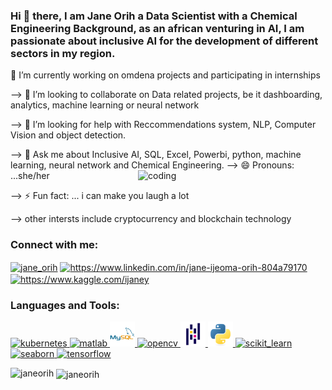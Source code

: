 ### Hi 👋 there, I am Jane Orih a Data Scientist with a Chemical Engineering Background, as an african venturing in AI, I am passionate about inclusive AI for the development of different sectors in my region.

<!--
**JaneOrih/JaneOrih** is a ✨ _special_ ✨ repository because its `README.md` (this file) appears on your GitHub profile.

Here are some ideas to get you started

--> 🔭 I’m currently working on omdena projects and participating in internships

--> 👯 I’m looking to collaborate on Data related projects, be it dashboarding, analytics, machine learning or neural network

--> 🤔 I’m looking for help with Reccommendations system, NLP, Computer Vision and object detection.

--> 💬 Ask me about Inclusive AI, SQL, Excel, Powerbi, python, machine learning, neural network and Chemical Engineering.
<img align="right" alt="coding" width="300" src="https://res.cloudinary.com/practicaldev/image/fetch/s--2bZIjPGC--/c_limit%2Cf_auto%2Cfl_progressive%2Cq_66%2Cw_880/https://dev-to-uploads.s3.amazonaws.com/i/d4tvukbt5mra37cvwklk.gif">
--> 😄 Pronouns: ...she/her

--> ⚡ Fun fact: ... i can make you laugh a lot

--> other intersts include cryptocurrency and blockchain technology

<h3 align="left">Connect with me:</h3>
<p align="left">
<a href="https://twitter.com/jane_orih" target="blank"><img align="center" src="https://raw.githubusercontent.com/rahuldkjain/github-profile-readme-generator/master/src/images/icons/Social/twitter.svg" alt="jane_orih" height="30" width="40" /></a>
<a href="https://linkedin.com/in/https://www.linkedin.com/in/jane-ijeoma-orih-804a79170" target="blank"><img align="center" src="https://raw.githubusercontent.com/rahuldkjain/github-profile-readme-generator/master/src/images/icons/Social/linked-in-alt.svg" alt="https://www.linkedin.com/in/jane-ijeoma-orih-804a79170" height="30" width="40" /></a>
<a href="https://kaggle.com/https://www.kaggle.com/ijaney" target="blank"><img align="center" src="https://raw.githubusercontent.com/rahuldkjain/github-profile-readme-generator/master/src/images/icons/Social/kaggle.svg" alt="https://www.kaggle.com/ijaney" height="30" width="40" /></a>
</p>

<h3 align="left">Languages and Tools:</h3>
<p align="left"> <a href="https://kubernetes.io" target="_blank" rel="noreferrer"> <img src="https://www.vectorlogo.zone/logos/kubernetes/kubernetes-icon.svg" alt="kubernetes" width="40" height="40"/> </a> <a href="https://www.mathworks.com/" target="_blank" rel="noreferrer"> <img src="https://upload.wikimedia.org/wikipedia/commons/2/21/Matlab_Logo.png" alt="matlab" width="40" height="40"/> </a> <a href="https://www.mysql.com/" target="_blank" rel="noreferrer"> <img src="https://raw.githubusercontent.com/devicons/devicon/master/icons/mysql/mysql-original-wordmark.svg" alt="mysql" width="40" height="40"/> </a> <a href="https://opencv.org/" target="_blank" rel="noreferrer"> <img src="https://www.vectorlogo.zone/logos/opencv/opencv-icon.svg" alt="opencv" width="40" height="40"/> </a> <a href="https://pandas.pydata.org/" target="_blank" rel="noreferrer"> <img src="https://raw.githubusercontent.com/devicons/devicon/2ae2a900d2f041da66e950e4d48052658d850630/icons/pandas/pandas-original.svg" alt="pandas" width="40" height="40"/> </a> <a href="https://www.python.org" target="_blank" rel="noreferrer"> <img src="https://raw.githubusercontent.com/devicons/devicon/master/icons/python/python-original.svg" alt="python" width="40" height="40"/> </a> <a href="https://scikit-learn.org/" target="_blank" rel="noreferrer"> <img src="https://upload.wikimedia.org/wikipedia/commons/0/05/Scikit_learn_logo_small.svg" alt="scikit_learn" width="40" height="40"/> </a> <a href="https://seaborn.pydata.org/" target="_blank" rel="noreferrer"> <img src="https://seaborn.pydata.org/_images/logo-mark-lightbg.svg" alt="seaborn" width="40" height="40"/> </a> <a href="https://www.tensorflow.org" target="_blank" rel="noreferrer"> <img src="https://www.vectorlogo.zone/logos/tensorflow/tensorflow-icon.svg" alt="tensorflow" width="40" height="40"/> </a> </p>

<p><img align="left" src="https://github-readme-stats.vercel.app/api/top-langs?username=janeorih&show_icons=true&locale=en&layout=compact" alt="janeorih" /></p>

<p>&nbsp;<img align="center" src="https://github-readme-stats.vercel.app/api?username=janeorih&show_icons=true&locale=en" alt="janeorih" /></p>
